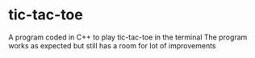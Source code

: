 # tic-tac-toe
A program coded in C++ to play tic-tac-toe in the terminal
The program works as expected but still has a room for lot of improvements
